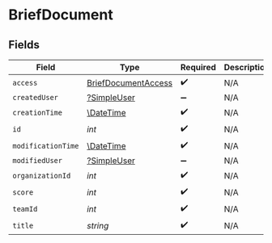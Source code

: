 # BriefDocument


## Fields

| Field                                                             | Type                                                              | Required                                                          | Description                                                       |
| ----------------------------------------------------------------- | ----------------------------------------------------------------- | ----------------------------------------------------------------- | ----------------------------------------------------------------- |
| `access`                                                          | [BriefDocumentAccess](../../models/shared/BriefDocumentAccess.md) | :heavy_check_mark:                                                | N/A                                                               |
| `createdUser`                                                     | [?SimpleUser](../../models/shared/SimpleUser.md)                  | :heavy_minus_sign:                                                | N/A                                                               |
| `creationTime`                                                    | [\DateTime](https://www.php.net/manual/en/class.datetime.php)     | :heavy_check_mark:                                                | N/A                                                               |
| `id`                                                              | *int*                                                             | :heavy_check_mark:                                                | N/A                                                               |
| `modificationTime`                                                | [\DateTime](https://www.php.net/manual/en/class.datetime.php)     | :heavy_check_mark:                                                | N/A                                                               |
| `modifiedUser`                                                    | [?SimpleUser](../../models/shared/SimpleUser.md)                  | :heavy_minus_sign:                                                | N/A                                                               |
| `organizationId`                                                  | *int*                                                             | :heavy_check_mark:                                                | N/A                                                               |
| `score`                                                           | *int*                                                             | :heavy_check_mark:                                                | N/A                                                               |
| `teamId`                                                          | *int*                                                             | :heavy_check_mark:                                                | N/A                                                               |
| `title`                                                           | *string*                                                          | :heavy_check_mark:                                                | N/A                                                               |